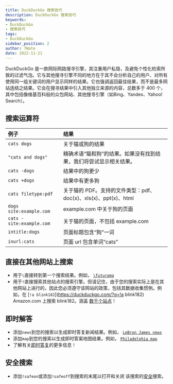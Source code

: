 ```yaml
---
title: DuckDuckGo 搜索技巧
description: DuckDuckGo 搜索技巧
keywords:
- DuckDuckGo 
- 搜索技巧
tags:
- DuckDuckGo
sidebar_position: 2
author: 7Wate
date: 2022-11-21
---
```


DuckDuckGo 是一款网际网路搜寻引擎，其注重用户私隐，及避免个性化检索所致的过滤气泡。它与其他搜寻引擎不同的地方在于其不会分析自己的用户、对所有使用同一组关键词的用户显示同样的结果。它也强调返回最佳结果，而不是最多网站连结之结果。它会在搜寻结果中引入其他独立来源的内容，总数多于 400 个，其中包括像维基百科般的众包网站、其他搜寻引擎（如Bing、Yandex、Yahoo! Search）。

## 搜索运算符

| 例子                     | 结果                                                         |
| :----------------------- | :----------------------------------------------------------- |
| `cats dogs`              | 关于猫或狗的结果                                             |
| `"cats and dogs"`        | 精确术语“猫和狗”的结果。如果没有找到结果，我们将尝试显示相关结果。 |
| `cats -dogs`             | 结果中的狗更少                                               |
| `cats +dogs`             | 结果中有更多狗                                               |
| `cats filetype:pdf`      | 关于猫的 PDF。支持的文件类型：pdf、doc(x)、xls(x)、ppt(x)、html |
| `dogs site:example.com`  | example.com 中关于狗的页面                                   |
| `cats -site:example.com` | 关于猫的页面，不包括 example.com                             |
| `intitle:dogs`           | 页面标题包含“狗”一词                                         |
| `inurl:cats`             | 页面 url 包含单词“cats”                                      |

## 直接在其他网站上搜索

- 用于`\`直接转到第一个搜索结果。例如， [`\futurama`](https://duckduckgo.com/?q=\futurama)
- 用于`!`直接搜索其他站点的搜索引擎。但请记住，由于您的搜索实际上是在其他网站上进行的，因此您必须遵守该网站的政策，包括其数据收集惯例。例如，在 [`!a blink182`](https://duckduckgo.com/?q=!a blink182) Amazon.com 上搜索 blink182。涵盖 [数千个站点](https://duckduckgo.com/bang)！

## 即时解答

- 添加`news`到您的搜索以生成即时答复新闻结果。例如， [`LeBron James news`](https://duckduckgo.com/?q=LeBron+James+news)
- 添加`map`到您的搜索以生成即时答案地图结果。例如， [`Philadelphia map`](https://duckduckgo.com/?q=philadelphia+map)
- 了解有关[即时答复](https://duck.co/ia)的更多信息！

## 安全搜索

- 添加`!safeon`或添加`!safeoff`到搜索的末尾以打开和关闭 该搜索的[安全](https://help.duckduckgo.com/duckduckgo-help-pages/features/safe-search)搜索。
